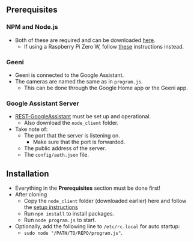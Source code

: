 ## Prerequisites
### NPM and Node.js
- Both of these are required and can be downloaded [here](https://github.com/nodesource/distributions).
    - If using a Raspberry Pi Zero W, follow [these](https://www.thepolyglotdeveloper.com/2018/03/install-nodejs-raspberry-pi-zero-w-nodesource/) instructions instead.
### Geeni
- Geeni is connected to the Google Assistant.
- The cameras are named the same as in `program.js`.
    - This can be done through the Google Home app or the Geeni app.
### Google Assistant Server
- [REST-GoogleAssistant](https://github.com/thomasnorris/REST-GoogleAssistant) must be set up and operational.
    - Also download the `node_client` folder.
- Take note of:
    - The port that the server is listening on.
        - Make sure that the port is forwarded.
    - The public address of the server.
    - The `config/auth.json` file.
## Installation
- Everything in the __Prerequisites__ section must be done first!
- After cloning
    - Copy the `node_client` folder (downloaded earlier) here and follow the [setup instructions](https://github.com/thomasnorris/REST-GoogleAssistant#nodejs-client)
    - Run `npm install` to install packages.
    - Run `node program.js` to start.
- Optionally, add the following line to `/etc/rc.local` for auto startup:
    - `sudo node "/PATH/TO/REPO/program.js"`.
